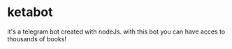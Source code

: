 # ketabot
 it's a telegram bot created with nodeJs. with this bot you can have acces to thousands of books!

